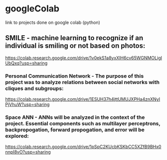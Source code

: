 # googleColab
link to projects done on google colab (python) 


## SMILE - machine learning to recognize if an individual is smiling or not based on photos:

https://colab.research.google.com/drive/1v0ekS1a8yxXIH6cv65WGNMOLigIUbQxq?usp=sharing


### Personal Communication Network - The purpose of this project was to analyze relations between social networks with cliques and subgroups:

https://colab.research.google.com/drive/1ESUH37h4jttUMUJXPHa4znXNyIPjVhuW?usp=sharing

### Space ANN - ANNs will be analyzed in the context of the project. Essential components such as multilayer perceptrons, backpropogation, forward propogation, and error will be explored:

https://colab.research.google.com/drive/1pSpC2KUcbKSKbCC5XZfB9BHx0nnpI8vO?usp=sharing

